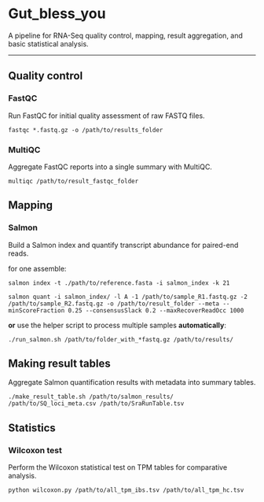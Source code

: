 # Gut_bless_you

A pipeline for RNA-Seq quality control, mapping, result aggregation, and basic statistical analysis.
___

## Quality control

### FastQC

Run FastQC for initial quality assessment of raw FASTQ files.


``` fastqc *.fastq.gz -o /path/to/results_folder ```

### MultiQC

Aggregate FastQC reports into a single summary with MultiQC.


``` multiqc /path/to/result_fastqc_folder ```

## Mapping

### Salmon

Build a Salmon index and quantify transcript abundance for paired-end reads.


for one assemble:

``` salmon index -t ./path/to/reference.fasta -i salmon_index -k 21 ```

``` salmon quant -i salmon_index/ -l A -1 /path/to/sample_R1.fastq.gz -2 /path/to/sample_R2.fastq.gz -o /path/to/result_folder --meta --minScoreFraction 0.25 --consensusSlack 0.2 --maxRecoverReadOcc 1000 ```

**or** use the helper script to process multiple samples **automatically**:

``` ./run_salmon.sh /path/to/folder_with_*fastq.gz /path/to/results/ ```

## Making result tables

Aggregate Salmon quantification results with metadata into summary tables.

``` ./make_result_table.sh /path/to/salmon_results/ /path/to/SQ_loci_meta.csv /path/to/SraRunTable.tsv ```


## Statistics

### Wilcoxon test

Perform the Wilcoxon statistical test on TPM tables for comparative analysis.

``` python wilcoxon.py /path/to/all_tpm_ibs.tsv /path/to/all_tpm_hc.tsv ```




